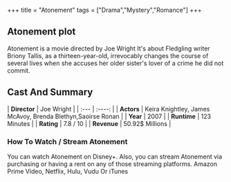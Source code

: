 +++
title = "Atonement"
tags = ["Drama","Mystery","Romance"]
+++
## Atonement plot
Atonement is a movie directed by Joe Wright It's about Fledgling writer Briony Tallis, as a thirteen-year-old, irrevocably changes the course of several lives when she accuses her older sister's lover of a crime he did not commit.
## Cast And Summary
| **Director**      | Joe Wright |
    | :---        |    :----:   |
    |  **Actors** | Keira Knightley, James McAvoy, Brenda Blethyn,Saoirse Ronan |
    | **Year**   | 2007    |
    |  **Runtime** | 123 Minutes |
    |  **Rating** | 7.8 / 10 | 
    |  **Revenue** | 50.92$ Millions |
### How To Watch / Stream Atonement
You can watch Atonement on Disney+.
Also, you can stream Atonement via purchasing or having a rent on any of those streaming platforms.
Amazon Prime Video, Netflix, Hulu, Vudu Or iTunes